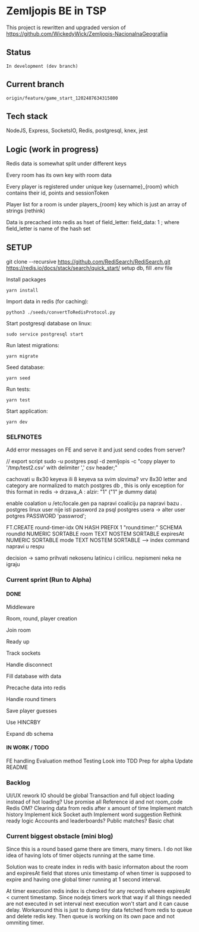 # Zemljopis BE in TSP

This project is rewritten and upgraded version of https://github.com/WickedyWick/Zemljopis-NacionalnaGeografija

## Status
    In development (dev branch)

## Current branch
    origin/feature/game_start_1202487634315800

## Tech stack
NodeJS, Express, SocketsIO, Redis, postgresql, knex, jest
## Logic (work in progress)
Redis data is somewhat split under different keys

Every room has its own key with room data

Every player is registered under unique key {username}_{room} which contains their id, points and sessionToken

Player list for a room is under players_{room} key which is just an array of strings (rethink)

Data is precached into redis as hset of field_letter: field_data: 1 ; where field_letter is name of the hash set

## SETUP
git clone --recursive https://github.com/RediSearch/RediSearch.git
https://redis.io/docs/stack/search/quick_start/
setup db, fill .env file

Install packages
```
yarn install 
```

Import data in redis (for caching):
```
python3 ./seeds/convertToRedisProtocol.py
```

Start postgresql database on linux:
```
sudo service postgresql start
```

Run latest migrations:
```
yarn migrate
```

Seed database:
```
yarn seed
```

Run tests:
```
yarn test
```

Start application:
```
yarn dev
```

### SELFNOTES
Add error messages on FE and serve it and just send codes from server?

// export script
sudo -u postgres psql -d zemljopis -c "copy player to '/tmp/test2.csv' with delimiter ',' csv header;"

cachovati u 8x30 keyeva ili 8 keyeva sa svim slovima? vrv 8x30
    letter and category are normalized to match postgres db , this is only exception for this format in redis
    -> drzava_A : alzir: "1" ("1" je dummy data)

enable coalation u /etc/locale.gen pa napravi coaliciju pa napravi bazu . 
postgres linux user nije isti password za psql postgres usera -> alter user potgres PASSWORD 'passwrod';

FT.CREATE round-timer-idx ON HASH PREFIX 1 "round:timer:" SCHEMA roundId NUMERIC SORTABLE room TEXT NOSTEM SORTABLE expiresAt NUMERIC SORTABLE mode TEXT NOSTEM SORTABLE --> index command napravi u respu

decision -> samo prihvati nekosenu latinicu i cirilicu. nepismeni neka ne igraju


### Current sprint (Run to Alpha)
#### DONE
Middleware

Room, round, player creation

Join room

Ready up

Track sockets

Handle disconnect

Fill database with data

Precache data into redis

Handle round timers

Save player guesses

Use HINCRBY

Expand db schema

#### IN WORK / TODO
FE handling
Evaluation method
Testing
Look into TDD
Prep for alpha
Update README


### Backlog
UI/UX rework
IO should be global 
Transaction and full object loading instead of hot loading?
Use promise all
Reference id and not room_code
Redis OM?
Clearing data from redis after x amount of time
Implement match history
Implement kick
Socket auth
Implement word suggestion
Rethink ready logic
Accounts and leaderboards?
Public matches?
Basic chat


### Current biggest obstacle (mini blog)
Since this is a round based game there are timers, many timers.
I do not like idea of having lots of timer objects running at the same time.

Solution was to create index in redis with basic informaton about the room and expiresAt field that stores unix timestamp of when timer is supposed to expire and having one global timer running at 1 second interval.

At timer execution redis index is checked for any records wheere expiresAt < current timestamp. Since nodejs timers work that way if all things needed are not executed in set interval next execution won't start and it can cause delay.
Workaround this is just to dump tiny data fetched from redis to queue and delete redis key. Then queue is working on its own pace and not ommiting timer.
